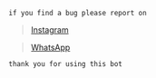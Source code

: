 `if you find a bug please report on`
> [Instagram](https://instagram.com/_thisdens_)

> [WhatsApp](https://wa.me/6285866295942)

`thank you for using this bot`
